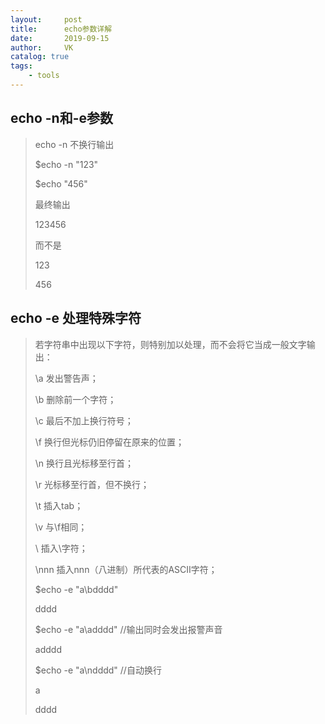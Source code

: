```yaml
---
layout:     post
title:      echo参数详解
date:       2019-09-15
author:     VK
catalog: true
tags:
    - tools
---
```


## echo -n和-e参数

>echo -n 不换行输出
>
>$echo -n "123"
>
>$echo "456"
>
>最终输出 
>
>123456
>
>而不是
>
>123
>
>456



## **echo -e 处理特殊字符**

>若字符串中出现以下字符，则特别加以处理，而不会将它当成一般文字输出：
>
>\a 发出警告声；
>
>\b 删除前一个字符；
>
>\c 最后不加上换行符号；
>
>\f 换行但光标仍旧停留在原来的位置；
>
>\n 换行且光标移至行首；
>
>\r 光标移至行首，但不换行；
>
>\t 插入tab；
>
>\v 与\f相同；
>
>\\ 插入\字符；
>
>\nnn 插入nnn（八进制）所代表的ASCII字符；
>
>$echo -e "a\bdddd"
>
>dddd
>
>$echo -e "a\adddd" //输出同时会发出报警声音
>
>adddd
>
>$echo -e "a\ndddd" //自动换行
>
>a
>
>dddd



